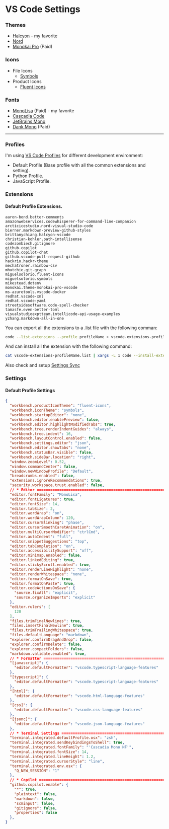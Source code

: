 # VS Code Settings

### Themes
- [Halcyon](https://marketplace.visualstudio.com/items?itemName=brittanychiang.halcyon-vscode) - my favorite
- [Nord](https://marketplace.visualstudio.com/items?itemName=arcticicestudio.nord-visual-studio-code)
- [Monokai Pro](https://marketplace.visualstudio.com/items?itemName=monokai.theme-monokai-pro-vscode) (Paid)

### Icons
- File Icons
  - [Symbols](https://marketplace.visualstudio.com/items?itemName=miguelsolorio.symbols)
- Product Icons
  - [Fluent Icons](https://marketplace.visualstudio.com/items?itemName=miguelsolorio.fluent-icons)
### Fonts
- [MonoLisa](https://www.monolisa.dev/) (Paid) - my favorite
- [Cascadia Code](https://github.com/microsoft/cascadia-code)
- [JetBrains Mono](https://www.jetbrains.com/lp/mono/)
- [Dank Mono](https://philpl.gumroad.com/l/dank-mono) (Paid)

---
### Profiles
I'm using [VS Code Profiles](https://code.visualstudio.com/docs/editor/profiles) for different development environment:
- Default Profile (Base profile with all the common extensions and setting).
- Python Profile.
- JavaScript Profile.

### Extensions

#### Default Profile Extensions.

```
aaron-bond.better-comments
amazonwebservices.codewhisperer-for-command-line-companion
arcticicestudio.nord-visual-studio-code
bierner.markdown-preview-github-styles
brittanychiang.halcyon-vscode
christian-kohler.path-intellisense
codezombiech.gitignore
github.copilot
github.copilot-chat
github.vscode-pull-request-github
hackrio.hackr-theme
mechatroner.rainbow-csv
mhutchie.git-graph
miguelsolorio.fluent-icons
miguelsolorio.symbols
mikestead.dotenv
monokai.theme-monokai-pro-vscode
ms-azuretools.vscode-docker
redhat.vscode-xml
redhat.vscode-yaml
streetsidesoftware.code-spell-checker
tamasfe.even-better-toml
visualstudioexptteam.intellicode-api-usage-examples
yzhang.markdown-all-in-one
```
You can export all the extensions to a .list file with the following comman:
```sh
code --list-extensions --profile profileName > vscode-extensions-profileName.list
```
And can install all the extension with the following command:
```sh
cat vscode-extensions-profileName.list | xargs -L 1 code --install-extension --profile profileName
```
Also check and setup [Settings Sync](https://code.visualstudio.com/docs/editor/settings-sync)
### Settings
#### Default Profile Settings
```json
{
  "workbench.productIconTheme": "fluent-icons",
  "workbench.iconTheme": "symbols",
  "workbench.startupEditor": "none",
  "workbench.editor.enablePreview": false,
  "workbench.editor.highlightModifiedTabs": true,
  "workbench.tree.renderIndentGuides": "always",
  "workbench.tree.indent": 16,
  "workbench.layoutControl.enabled": false,
  "workbench.settings.editor": "json",
  "workbench.editor.showTabs": "none",
  "workbench.statusBar.visible": false,
  "workbench.sideBar.location": "right",
  "window.zoomLevel": 0.52,
  "window.commandCenter": false,
  "window.newWindowProfile": "Default",
  "breadcrumbs.enabled": false,
  "extensions.ignoreRecommendations": true,
  "security.workspace.trust.enabled": false,
  // * Editor =================================================================
  "editor.fontFamily": "MonoLisa",
  "editor.fontLigatures": true,
  "editor.fontSize": 14,
  "editor.tabSize": 2,
  "editor.wordWrap": "on",
  "editor.wordWrapColumn": 120,
  "editor.cursorBlinking": "phase",
  "editor.cursorSmoothCaretAnimation": "on",
  "editor.multiCursorModifier": "ctrlCmd",
  "editor.autoIndent": "full",
  "editor.snippetSuggestions": "top",
  "editor.tabCompletion": "on",
  "editor.accessibilitySupport": "off",
  "editor.minimap.enabled": false,
  "editor.linkedEditing": true,
  "editor.stickyScroll.enabled": true,
  "editor.renderLineHighlight": "none",
  "editor.renderWhitespace": "none",
  "editor.formatOnSave": true,
  "editor.formatOnPaste": true,
  "editor.codeActionsOnSave": {
    "source.fixAll": "explicit",
    "source.organizeImports": "explicit"
  },
  "editor.rulers": [
    120
  ],
  "files.trimFinalNewlines": true,
  "files.insertFinalNewline": true,
  "files.trimTrailingWhitespace": true,
  "files.defaultLanguage": "markdown",
  "explorer.confirmDragAndDrop": false,
  "explorer.confirmDelete": false,
  "explorer.compactFolders": false,
  "markdown.validate.enabled": true,
  // * Formatter ==============================================================
  "[javascript]": {
    "editor.defaultFormatter": "vscode.typescript-language-features"
  },
  "[typescript]": {
    "editor.defaultFormatter": "vscode.typescript-language-features"
  },
  "[html]": {
    "editor.defaultFormatter": "vscode.html-language-features"
  },
  "[css]": {
    "editor.defaultFormatter": "vscode.css-language-features"
  },
  "[jsonc]": {
    "editor.defaultFormatter": "vscode.json-language-features"
  },
  // * Terminal Settings ======================================================
  "terminal.integrated.defaultProfile.osx": "zsh",
  "terminal.integrated.sendKeybindingsToShell": true,
  "terminal.integrated.fontFamily": "'Cascadia Mono NF'",
  "terminal.integrated.fontSize": 14,
  "terminal.integrated.lineHeight": 1.2,
  "terminal.integrated.cursorStyle": "line",
  "terminal.integrated.env.osx": {
    "Q_NEW_SESSION": "1"
  },
  // * Copilot ================================================================
  "github.copilot.enable": {
    "*": true,
    "plaintext": false,
    "markdown": false,
    "scminput": false,
    "gitignore": false,
    "properties": false
  },
}

```
